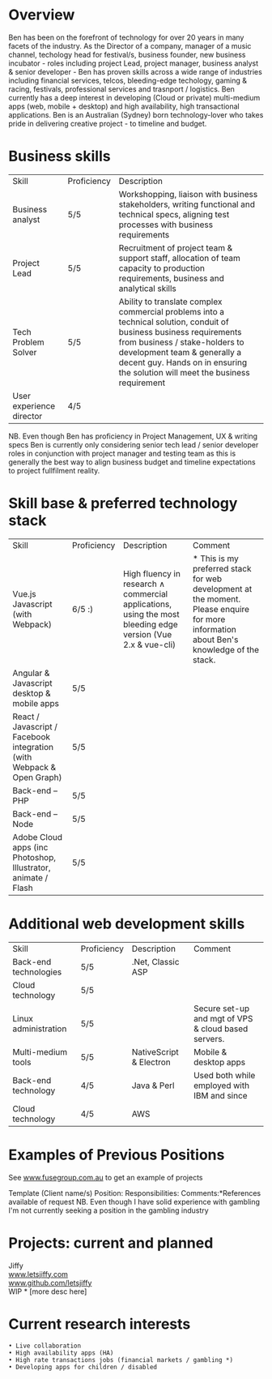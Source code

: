 # Overview
Ben has been on the forefront of technology for over 20 years in many facets of the industry. As the Director of a company, manager of a music channel, techology head for festival/s, business founder, new business incubator - roles including project Lead, project manager, business analyst & senior developer - Ben has proven skills across a wide range of industries including financial services, telcos, bleeding-edge techology, gaming & racing, festivals, professional services and trasnport / logistics.
Ben currently has a deep interest in developing (Cloud or private) multi-medium apps (web, mobile + desktop) and high availability, high transactional applications. Ben is an Australian (Sydney) born technology-lover who takes pride in delivering creative project - to timeline and budget.

# Business skills
<table>
	<tr>
		<td>Skill</td>
		<td>Proficiency</td>    
		<td>Description</td>		
	</tr>
	<tr>
		<td>Business analyst</td>
		<td>5/5</td>    
		<td>Workshopping, liaison with business stakeholders, writing functional and technical specs, aligning test processes with business requirements</td>
	</tr>	
	<tr>
		<td>Project Lead</td>
		<td>5/5</td>    
		<td>Recruitment of project team & support staff, allocation of team capacity to production requirements, business and analytical skills</td>
	</tr>		
	<tr>
		<td>Tech Problem Solver</td>
		<td>5/5</td>    
		<td>Ability to translate complex commercial problems into a technical solution, conduit of business business requirements from business / stake-holders to development team & generally a decent guy. Hands on in ensuring the solution will meet the business requirement</td>
	</tr>			
	<tr>
		<td>User experience director</td>
		<td>4/5</td>    
		<td></td>
	</tr>				
 </table>
 
 NB. Even though Ben has proficiency in Project Management, UX & writing specs Ben is currently only considering senior tech lead / senior developer roles in conjunction with project manager and testing team as this is generally the best way to align business budget and timeline expectations to project fullfilment reality.
 
 # Skill base & preferred technology stack
<table>
	<tr>
		<td>Skill</td>
		<td>Proficiency</td>    
		<td>Description</td>		
		<td>Comment</td>	
	</tr>
	<tr>
		<td>Vue.js Javascript (with Webpack)</td>
		<td>6/5 :)</td>    
		<td>High fluency in research &and; commercial applications, using the most bleeding edge version (Vue 2.x & vue-cli)</td>		
		<td>* This is my preferred stack for web development at the moment. Please enquire for more information about Ben's knowledge of the stack.</td>	
	</tr>
	<tr>
		<td>Angular & Javascript desktop & mobile apps</td>
		<td>5/5</td>    
		<td></td>		
		<td></td>	
	</tr>
	<tr>
		<td>React / Javascript / Facebook integration (with Webpack & Open Graph)</td>
		<td>5/5</td>    
		<td></td>		
		<td></td>	
	</tr>
	<tr>
		<td>Back-end – PHP</td>
		<td>5/5</td>    
		<td></td>		
		<td></td>	
	</tr>
	<tr>
		<td>Back-end – Node</td>
		<td>5/5</td>    
		<td></td>		
		<td></td>	
	</tr>		
	<tr>
		<td>Adobe Cloud apps (inc Photoshop, Illustrator, animate / Flash</td>
		<td>5/5</td>    
		<td></td>		
		<td></td>	
	</tr>
</table>


 # Additional web development skills
<table>
	<tr>
		<td>Skill</td>
		<td>Proficiency</td>    
		<td>Description</td>		
		<td>Comment</td>	
	</tr>
	<tr>
		<td>Back-end technologies</td>
		<td>5/5</td>    
		<td>.Net, Classic ASP</td>		
		<td></td>	
	</tr>
	<tr>
		<td>Cloud technology</td>
		<td>5/5</td>    
		<td></td>		
		<td></td>	
	</tr>
	<tr>
		<td>Linux administration</td>
		<td>5/5</td>    
		<td></td>		
		<td>Secure set-up and mgt of VPS & cloud based servers.</td>	
	</tr>	
	<tr>
		<td>Multi-medium tools</td>
		<td>5/5</td>    
		<td>NativeScript & Electron</td>		
		<td>Mobile & desktop apps</td>	
	</tr>
	<tr>
		<td>Back-end technology</td>
		<td>4/5</td>    
		<td>Java & Perl</td>		
		<td>Used both while employed with IBM and since</td>	
	</tr>	
	<tr>
		<td>Cloud technology</td>
		<td>4/5</td>    
		<td>AWS</td>		
		<td></td>	
	</tr>
</table>

# Examples of Previous Positions

See www.fusegroup.com.au to get an example of projects

Template (Client name/s)
Position: 
Responsibilities:
Comments:*References available of request
NB. Even though I have solid experience with gambling I'm not currently seeking a position in the gambling industry

# Projects: current and planned

Jiffy<br/>
www.letsjiffy.com<br/>
www.github.com/letsjiffy<br/>
WIP  * [more desc here]

# Current research interests

    • Live collaboration
    • High availability apps (HA)
    • High rate transactions jobs (financial markets / gambling *)
    • Developing apps for children / disabled

  
